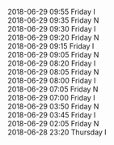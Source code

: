 2018-06-29 09:55 Friday  I  
2018-06-29 09:35 Friday  N  
2018-06-29 09:30 Friday  I  
2018-06-29 09:20 Friday  N  
2018-06-29 09:15 Friday  I  
2018-06-29 09:05 Friday  N  
2018-06-29 08:20 Friday  I  
2018-06-29 08:05 Friday  N  
2018-06-29 08:00 Friday  I  
2018-06-29 07:05 Friday  N  
2018-06-29 07:00 Friday  I  
2018-06-29 03:50 Friday  N  
2018-06-29 03:45 Friday  I  
2018-06-29 02:05 Friday  N  
2018-06-28 23:20 Thursday  I  
